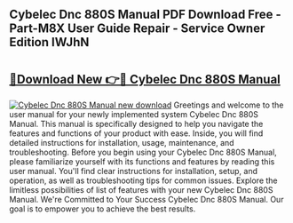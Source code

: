 ## Cybelec Dnc 880S Manual PDF Download Free - Part-M8X User Guide Repair - Service Owner Edition IWJhN

# <h2><a href="http://bc25828.oget.top/?id=Cybelec+Dnc+880S+Manual">🔗Download New 👉🔴 Cybelec Dnc 880S Manual</a></h2>

[![Cybelec Dnc 880S Manual new download](https://i.imgur.com/5g1atiW.png)](http://bc25828.oget.top/?id=Cybelec+Dnc+880S+Manual)
Greetings and welcome to the user manual for your newly implemented system Cybelec Dnc 880S Manual. This manual is specifically designed to help you navigate the features and functions of your product with ease. Inside, you will find detailed instructions for installation, usage, maintenance, and troubleshooting. Before you begin using your Cybelec Dnc 880S Manual, please familiarize yourself with its functions and features by reading this user manual. You'll find clear instructions for installation, setup, and operation, as well as troubleshooting tips for common issues. Explore the limitless possibilities of list of features with your new Cybelec Dnc 880S Manual. We're Committed to Your Success Cybelec Dnc 880S Manual. Our goal is to empower you to achieve the best results.
